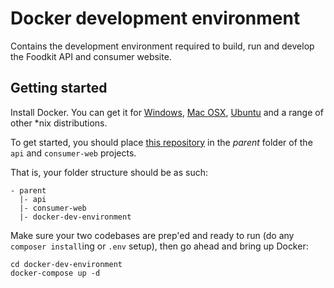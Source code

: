 # Docker development environment #

Contains the development environment required to build, run and develop the Foodkit API and consumer website.

## Getting started ##

Install Docker. You can get it for [Windows](https://docs.docker.com/docker-for-windows/install/), [Mac OSX](https://docs.docker.com/docker-for-mac/install/), [Ubuntu](https://docs.docker.com/engine/installation/linux/docker-ce/ubuntu/) and a range of other \*nix distributions.

To get started, you should place [this repository](https://github.com/foodkit/docker-dev-environment) in the *parent* folder of the `api` and `consumer-web` projects.

That is, your folder structure should be as such:

```
- parent
  |- api
  |- consumer-web
  |- docker-dev-environment
```

Make sure your two codebases are prep'ed and ready to run (do any `composer install`ing or `.env` setup), then go ahead and bring up Docker:

```
cd docker-dev-environment
docker-compose up -d
```
